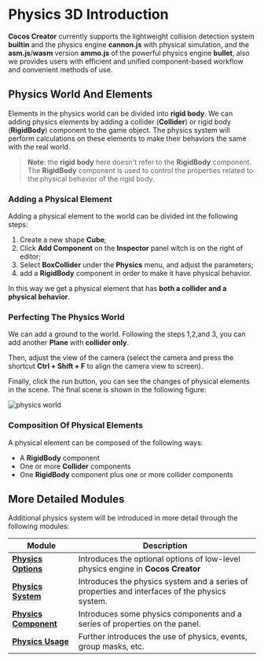 # Physics 3D Introduction

__Cocos Creator__ currently supports the lightweight collision detection system __builtin__ and the physics engine __cannon.js__ with physical simulation, and the __asm.js__/__wasm__ version __ammo.js__ of the powerful physics engine __bullet__, also we provides users with efficient and unified component-based workflow and convenient methods of use.

## Physics World And Elements

Elements in the physics world can be divided into **rigid body**. We can adding physics elements by adding a collider (__Collider__) or rigid body (__RigidBody__) component to the game object. The physics system will perform calculations on these elements to make their behaviors the same with the real world.

> **Note**: the __rigid body__ here doesn't refer to the __RigidBody__ component. The __RigidBody__ component is used to control the properties related to the physical behavior of the rigid body.

### Adding a Physical Element

Adding a physical element to the world can be divided int the following steps:

1. Create a new shape __Cube__;
2. Click __Add Component__ on the __Inspector__ panel witch is on the right of editor;
3. Select __BoxCollider__ under the __Physics__ menu, and adjust the parameters;
4. add a __RigidBody__ component in order to make it have physical behavior.

In this way we get a physical element that has **both a collider and a physical behavior**.

### Perfecting The Physics World

We can add a ground to the world. Following the steps 1,2,and 3, you can add another __Plane__ with **collider only**.

Then, adjust the view of the camera (select the camera and press the shortcut __Ctrl + Shift + F__ to align the camera view to screen).

Finally, click the run button, you can see the changes of physical elements in the scene. The final scene is shown in the following figure:

![physics world](img/physics.jpg)

### Composition Of Physical Elements

A physical element can be composed of the following ways:

- A __RigidBody__ component
- One or more __Collider__ components
- One __RigidBody__ component plus one or more collider components

## More Detailed Modules

Additional physics system will be introduced in more detail through the following modules:

Module | Description
---|---
[**Physics Options**](physics-item.md) | Introduces the optional options of low-level physics engine in **Cocos Creator**
[**Physics System**](physics-system.md) | Introduces the physics system and a series of properties and interfaces of the physics system.
[**Physics Component**](physics-component.md) | Introduces some physics components and a series of properties on the panel.
[**Physics Usage**](physics-use.md) | Further introduces the use of physics, events, group masks, etc.
